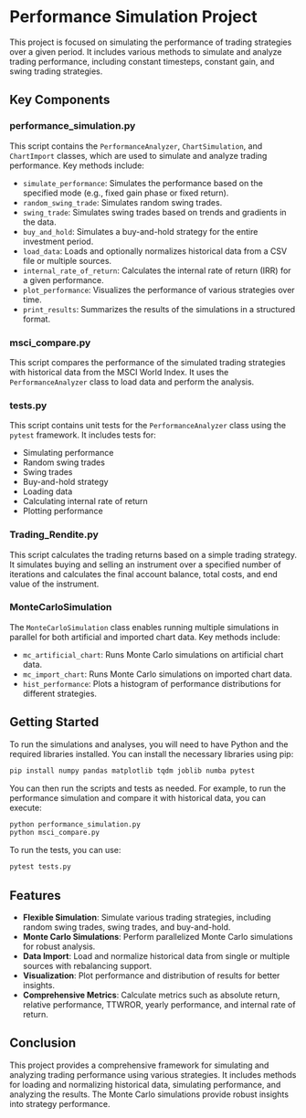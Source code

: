 # Performance Simulation Project

This project is focused on simulating the performance of trading strategies over a given period. It includes various methods to simulate and analyze trading performance, including constant timesteps, constant gain, and swing trading strategies.

## Key Components

### performance_simulation.py

This script contains the `PerformanceAnalyzer`, `ChartSimulation`, and `ChartImport` classes, which are used to simulate and analyze trading performance. Key methods include:
- `simulate_performance`: Simulates the performance based on the specified mode (e.g., fixed gain phase or fixed return).
- `random_swing_trade`: Simulates random swing trades.
- `swing_trade`: Simulates swing trades based on trends and gradients in the data.
- `buy_and_hold`: Simulates a buy-and-hold strategy for the entire investment period.
- `load_data`: Loads and optionally normalizes historical data from a CSV file or multiple sources.
- `internal_rate_of_return`: Calculates the internal rate of return (IRR) for a given performance.
- `plot_performance`: Visualizes the performance of various strategies over time.
- `print_results`: Summarizes the results of the simulations in a structured format.

### msci_compare.py

This script compares the performance of the simulated trading strategies with historical data from the MSCI World Index. It uses the `PerformanceAnalyzer` class to load data and perform the analysis.

### tests.py

This script contains unit tests for the `PerformanceAnalyzer` class using the `pytest` framework. It includes tests for:
- Simulating performance
- Random swing trades
- Swing trades
- Buy-and-hold strategy
- Loading data
- Calculating internal rate of return
- Plotting performance

### Trading_Rendite.py

This script calculates the trading returns based on a simple trading strategy. It simulates buying and selling an instrument over a specified number of iterations and calculates the final account balance, total costs, and end value of the instrument.

### MonteCarloSimulation

The `MonteCarloSimulation` class enables running multiple simulations in parallel for both artificial and imported chart data. Key methods include:
- `mc_artificial_chart`: Runs Monte Carlo simulations on artificial chart data.
- `mc_import_chart`: Runs Monte Carlo simulations on imported chart data.
- `hist_performance`: Plots a histogram of performance distributions for different strategies.

## Getting Started

To run the simulations and analyses, you will need to have Python and the required libraries installed. You can install the necessary libraries using pip:

```bash
pip install numpy pandas matplotlib tqdm joblib numba pytest
```

You can then run the scripts and tests as needed. For example, to run the performance simulation and compare it with historical data, you can execute:

```bash
python performance_simulation.py
python msci_compare.py
```

To run the tests, you can use:

```bash
pytest tests.py
```

## Features

- **Flexible Simulation**: Simulate various trading strategies, including random swing trades, swing trades, and buy-and-hold.
- **Monte Carlo Simulations**: Perform parallelized Monte Carlo simulations for robust analysis.
- **Data Import**: Load and normalize historical data from single or multiple sources with rebalancing support.
- **Visualization**: Plot performance and distribution of results for better insights.
- **Comprehensive Metrics**: Calculate metrics such as absolute return, relative performance, TTWROR, yearly performance, and internal rate of return.

## Conclusion

This project provides a comprehensive framework for simulating and analyzing trading performance using various strategies. It includes methods for loading and normalizing historical data, simulating performance, and analyzing the results. Τhe Monte Carlo simulations provide robust insights into strategy performance.
